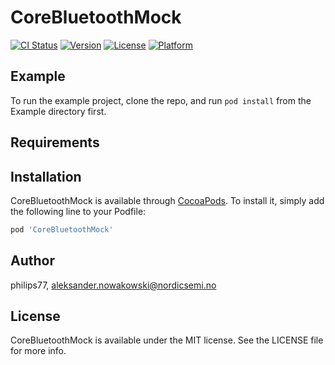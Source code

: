 # CoreBluetoothMock

[![CI Status](https://img.shields.io/travis/philips77/CoreBluetoothMock.svg?style=flat)](https://travis-ci.org/philips77/CoreBluetoothMock)
[![Version](https://img.shields.io/cocoapods/v/CoreBluetoothMock.svg?style=flat)](https://cocoapods.org/pods/CoreBluetoothMock)
[![License](https://img.shields.io/cocoapods/l/CoreBluetoothMock.svg?style=flat)](https://cocoapods.org/pods/CoreBluetoothMock)
[![Platform](https://img.shields.io/cocoapods/p/CoreBluetoothMock.svg?style=flat)](https://cocoapods.org/pods/CoreBluetoothMock)

## Example

To run the example project, clone the repo, and run `pod install` from the Example directory first.

## Requirements

## Installation

CoreBluetoothMock is available through [CocoaPods](https://cocoapods.org). To install
it, simply add the following line to your Podfile:

```ruby
pod 'CoreBluetoothMock'
```

## Author

philips77, aleksander.nowakowski@nordicsemi.no

## License

CoreBluetoothMock is available under the MIT license. See the LICENSE file for more info.
